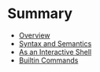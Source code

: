 # Summary

- [Overview](index.md)
- [Syntax and Semantics](syntax.md)
- [As an Interactive Shell](interactive.md)
- [Builtin Commands](builtin.md)
